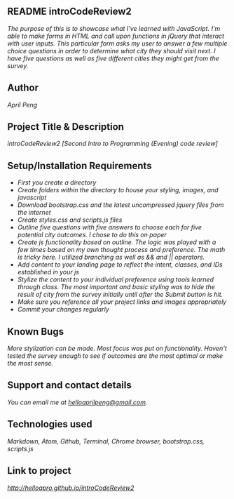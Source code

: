 ## README introCodeReview2
_The purpose of this is to showcase what I've learned with JavaScript. I'm able to make forms in HTML and call upon functions in jQuery that interact with user inputs. This particular form asks my user to answer a few multiple choice questions in order to determine what city they should visit next. I have five questions as well as five different cities they might get from the survey._

## Author
_April Peng_

## Project Title & Description
_introCodeReview2 [Second Intro to Programming (Evening) code review]_

 ## Setup/Installation Requirements
- _First you create a directory_
- _Create folders within the directory to house your styling, images, and javascript_
- _Download bootstrap.css and the latest uncompressed jquery files from the internet_
- _Create styles.css and scripts.js files_
- _Outline five questions with five answers to choose each for five potential city outcomes. I chose to do this on paper_
- _Create js functionality based on outline. The logic was played with a few times based on my own thought process and preference. The math is tricky here. I utilized branching as well as && and || operators._
- _Add content to your landing page to reflect the intent, classes, and IDs established in your js_
- _Stylize the content to your individual preference using tools learned through class. The most important and basic styling was to hide the result of city from the survey initially until after the Submit button is hit._
- _Make sure you reference all your project links and images appropriately_
- _Commit your changes regularly_

## Known Bugs
_More stylization can be made. Most focus was put on functionality. Haven't tested the survey enough to see if outcomes are the most optimal or make the most sense._

## Support and contact details
_You can email me at helloaprilpeng@gmail.com._

## Technologies used

_Markdown, Atom, Github, Terminal, Chrome browser, bootstrap.css, scripts.js_

## Link to project

_http://helloapro.github.io/introCodeReview2_
